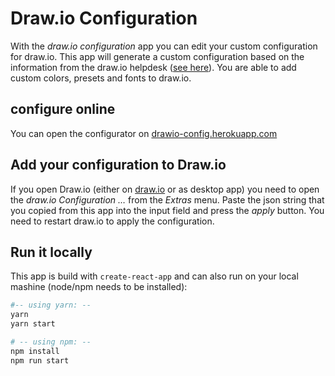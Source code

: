 # Draw.io Configuration

With the *draw.io configuration* app you can edit your custom configuration for draw.io. This app will generate a custom configuration based on the information from the draw.io helpdesk ([see here](https://desk.draw.io/support/solutions/articles/16000058316-how-to-configure-draw-io-)). You are able to add custom colors, presets and fonts to draw.io.

## configure online
You can open the configurator on [drawio-config.herokuapp.com](https://drawio-config.herokuapp.com/)


## Add your configuration to Draw.io

If you open Draw.io (either on [draw.io](https://draw.io) or as desktop app) you need to open the *draw.io Configuration …* from the *Extras* menu. Paste the json string that you copied from this app into the input field and press the *apply* button. You need to restart draw.io to apply the configuration.

## Run it locally

This app is build with `create-react-app` and can also run on your local mashine (node/npm needs to be installed):

```bash
#-- using yarn: --
yarn
yarn start

# -- using npm: --
npm install
npm run start
```